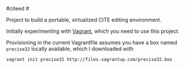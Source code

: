 #citeed #

Project to build a portable, virtualized CITE editing environment.

Initially experimenting with [Vagrant][1], which you need to use this project.

Provisioning in the current Vagrantfile assumes you have a box named `precise32` locally available, which I downloaded with 

    vagrant init precise32 http://files.vagrantup.com/precise32.box





[1]: http://www.vagrantup.com/